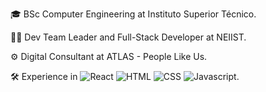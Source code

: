 🎓 BSc Computer Engineering at Instituto Superior Técnico.

👨‍💻 Dev Team Leader and Full-Stack Developer at NEIIST.

⚙️ Digital Consultant at ATLAS - People Like Us.

🛠 Experience in 
![React](https://img.shields.io/static/v1?logo=react&logoColor=white&label=%20&labelColor=61DAFB&message=React&color=black&style=flat) 
![HTML](https://img.shields.io/static/v1?logo=html5&logoColor=white&label=%20&labelColor=E34F26&message=HTML&color=black&style=flat) 
![CSS](https://img.shields.io/static/v1?logo=css3&logoColor=white&label=%20&labelColor=1572B6&message=CSS&color=black&style=flat) 
![Javascript](https://img.shields.io/static/v1?logo=javascript&logoColor=white&label=%20&labelColor=F7DF1E&message=Javascript&color=black&style=flat).
